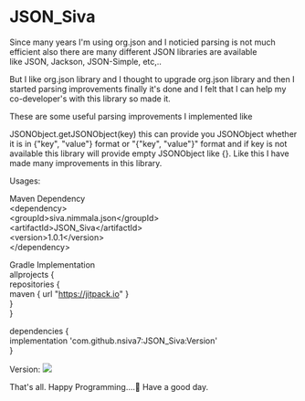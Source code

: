 # JSON_Siva

Since many years I'm using org.json and I noticied parsing is not much efficient also there are many different JSON libraries are available<br/>
like JSON, Jackson, JSON-Simple, etc,..

But I like org.json library and I thought to upgrade org.json library and then I started parsing improvements finally it's done and I felt
that I can help my co-developer's with this library so made it.

These are some useful parsing improvements I implemented like

JSONObject.getJSONObject(key) this can provide you JSONObject whether it is in {"key", "value"} format or "{"key", "value"}" format
and if key is not available this library will provide empty JSONObject like {}.
Like this I have made many improvements in this library.

Usages:

Maven Dependency<br/>
&lt;dependency&gt;<br/>
  &lt;groupId&gt;siva.nimmala.json&lt;/groupId&gt;<br/>
  &lt;artifactId&gt;JSON_Siva&lt;/artifactId&gt;<br/>
  &lt;version&gt;1.0.1&lt;/version&gt;<br/>
&lt;/dependency&gt;<br/>


Gradle Implementation<br/>
allprojects {<br/>
        repositories {<br/>
            maven { url "https://jitpack.io" }<br/>
        }<br/>
   }<br/>
   
   
   dependencies {<br/>
        implementation 'com.github.nsiva7:JSON_Siva:Version'<br/>
   }<br/>
   
   Version:
   [![](https://jitpack.io/v/nsiva7/JSON_Siva.svg)](https://jitpack.io/#nsiva7/JSON_Siva)
   
   
That's all.
Happy Programming....🤗
Have a good day.
